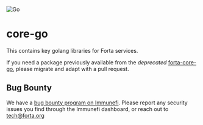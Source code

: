 ![Go](https://github.com/forta-network/core-go/actions/workflows/merge.yml/badge.svg)
# core-go

This contains key golang libraries for Forta services.

If you need a package previously available from the _deprecated_ [forta-core-go](https://github.com/forta-network/forta-core-go), please migrate and adapt with a pull request.

## Bug Bounty

We have a [bug bounty program on Immunefi](https://immunefi.com/bounty/forta). Please report any security issues you find through the Immunefi dashboard, or reach out to [tech@forta.org](mailto:tech@forta.org)
